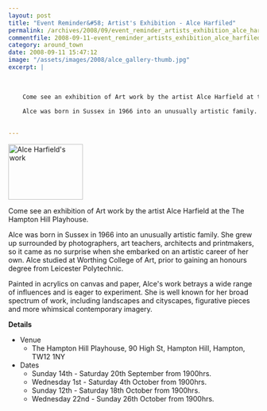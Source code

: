 ```yaml
---
layout: post
title: "Event Reminder&#58; Artist's Exhibition - Alce Harfiled"
permalink: /archives/2008/09/event_reminder_artists_exhibition_alce_harfiled.html
commentfile: 2008-09-11-event_reminder_artists_exhibition_alce_harfiled
category: around_town
date: 2008-09-11 15:47:12
image: "/assets/images/2008/alce_gallery-thumb.jpg"
excerpt: |
    
    
    
    Come see an exhibition of Art work by the artist Alce Harfield at the The Hampton Hill Playhouse.
    
    Alce was born in Sussex in 1966 into an unusually artistic family. She grew up surrounded by photographers, art teachers, architects and printmakers, so it came as no surprise when she embarked on an artistic career of her own. Alce studied at Worthing College of Art, prior to gaining an honours degree from Leicester Polytechnic.
    

---
```


<a href="/assets/images/2008/alce_gallery.jpg"><img src="/assets/images/2008/alce_gallery-thumb.jpg" width="150" height="112" alt="Alce Harfield's work" class="photo right" /></a>

Come see an exhibition of Art work by the artist Alce Harfield at the The Hampton Hill Playhouse.

Alce was born in Sussex in 1966 into an unusually artistic family. She grew up surrounded by photographers, art teachers, architects and printmakers, so it came as no surprise when she embarked on an artistic career of her own. Alce studied at Worthing College of Art, prior to gaining an honours degree from Leicester Polytechnic.

Painted in acrylics on canvas and paper, Alce's work betrays a wide range of influences and is eager to experiment. She is well known for her broad spectrum of work, including landscapes and cityscapes, figurative pieces and more whimsical contemporary imagery.

**Details**

-   Venue
    -   The Hampton Hill Playhouse, 90 High St, Hampton Hill, Hampton, TW12 1NY
-   Dates
    -   Sunday 14th - Saturday 20th September from 1900hrs.
    -   Wednesday 1st - Saturday 4th October from 1900hrs.
    -   Sunday 12th - Saturday 18th October from 1900hrs.
    -   Wednesday 22nd - Sunday 26th October from 1900hrs.
